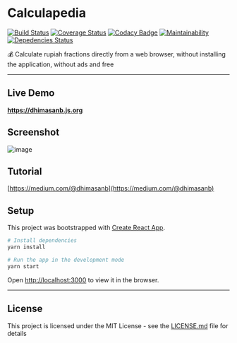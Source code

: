 # Calculapedia

[![Build Status](https://travis-ci.org/dhimasanb/react-calculapedia.svg?branch=master)](https://travis-ci.org/dhimasanb/react-calculapedia)
[![Coverage Status](https://coveralls.io/repos/github/dhimasanb/react-calculapedia/badge.svg?branch=master)](https://coveralls.io/github/dhimasanb/react-calculapedia?branch=master)
[![Codacy Badge](https://api.codacy.com/project/badge/Grade/f670ebc8bf7549acb919cc9d02427f2a)](https://www.codacy.com/app/dhimasanb/react-calculapedia?utm_source=github.com&utm_medium=referral&utm_content=dhimasanb/react-calculapedia&utm_campaign=Badge_Grade)
[![Maintainability](https://api.codeclimate.com/v1/badges/226cf8901f998f536f7c/maintainability)](https://codeclimate.com/github/dhimasanb/react-calculapedia/maintainability)
[![Depedencies Status](https://david-dm.org/dhimasanb/react-calculapedia.svg)](https://david-dm.org/dhimasanb/react-calculapedia)

:moneybag: Calculate rupiah fractions directly from a web browser, without installing the application, without ads and free

---

## Live Demo

**<https://dhimasanb.js.org>**

## Screenshot

![image](https://user-images.githubusercontent.com/13671268/59980013-03e27680-961a-11e9-9b83-59d88ecda64c.png)

## Tutorial

[https://medium.com/@dhimasanb](https://medium.com/@dhimasanb)

## Setup

This project was bootstrapped with [Create React App](https://github.com/facebook/create-react-app).

```bash
# Install dependencies
yarn install

# Run the app in the development mode
yarn start
```

Open [http://localhost:3000](http://localhost:3000) to view it in the browser.

---

## License

This project is licensed under the MIT License - see the [LICENSE.md](LICENSE.md) file for details
